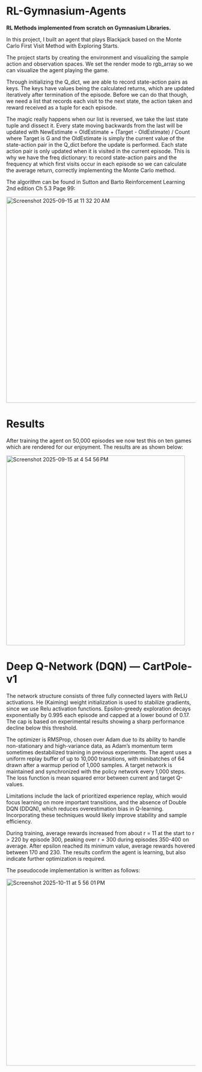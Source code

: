 # RL-Gymnasium-Agents
**RL Methods implemented from scratch on Gymnasium Libraries.**

In this project, I built an agent that plays Blackjack based on the Monte Carlo First Visit Method with Exploring Starts.

The project starts by creating the environment and visualizing the sample action and observation spaces. We set the render mode to rgb_array so we can visualize the agent playing the game.

Through initializing the Q_dict, we are able to record state-action pairs as keys. The keys have values being the calculated returns, which are updated iteratively after termination of the episode. Before we can do that though, we need a list that records each visit to the next state, the action taken and reward received as a tuple for each episode. 

The magic really happens when our list is reversed, we take the last state tuple and dissect it. Every state moving backwards from the last will be updated with NewEstimate = OldEstimate + (Target - OldEstimate) / Count where Target is G and the OldEstimate is simply the current value of the state-action pair in the Q_dict before the update is performed. Each state action pair is only updated when it is visited in the current episode. This is why we have the freq dictionary: to record state-action pairs and the frequency at which first visits occur in each episode so we can calculate the average return, correctly implementing the Monte Carlo method.

The algorithm can be found in Sutton and Barto Reinforcement Learning 2nd edition Ch 5.3 Page 99: 

<img width="1049" height="548" alt="Screenshot 2025-09-15 at 11 32 20 AM" src="https://github.com/user-attachments/assets/d8c2d299-2f1b-4a44-a0e6-b80a00a24dfa" />

# Results

After training the agent on 50,000 episodes we now test this on ten games which are rendered for our enjoyment. The results are as shown below: 


<img width="475" height="505" alt="Screenshot 2025-09-15 at 4 54 56 PM" src="https://github.com/user-attachments/assets/4995b975-3282-4f69-9eaa-3d7832ece8f1" />


# **Deep Q-Network (DQN) — CartPole-v1**

 The network structure consists of three fully connected layers with ReLU activations. He (Kaiming) weight initialization is used to stabilize gradients, since we use Relu activation functions. Epsilon-greedy exploration decays exponentially by 0.995 each episode and capped at a lower bound of 0.17. The cap is based on experimental results showing a sharp performance decline below this threshold.

The optimizer is RMSProp, chosen over Adam due to its ability to handle non-stationary and high-variance data, as Adam’s momentum term sometimes destabilized training in previous experiments. The agent uses a uniform replay buffer of up to 10,000 transitions, with minibatches of 64 drawn after a warmup period of 1,000 samples. A target network is maintained and synchronized with the policy network every 1,000 steps. The loss function is mean squared error between current and target Q-values.

Limitations include the lack of prioritized experience replay, which would focus learning on more important transitions, and the absence of Double DQN (DDQN), which reduces overestimation bias in Q-learning. Incorporating these techniques would likely improve stability and sample efficiency.

During training, average rewards increased from about r = 11 at the start to r > 220 by episode 300, peaking over r = 300 during episodes 350-400 on average. After epsilon reached its minimum value, average rewards hovered between 170 and 230. The results confirm the agent is learning, but also indicate further optimization is required.

The pseudocode implementation is written as follows:

<img width="972" height="497" alt="Screenshot 2025-10-11 at 5 56 01 PM" src="https://github.com/user-attachments/assets/6a7c9c41-0253-4de9-b34b-0870e582b195" />




